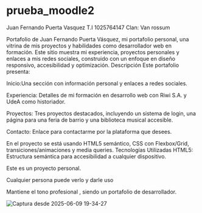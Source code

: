 # prueba_moodle2
Juan Fernando Puerta Vasquez
T.I 1025764147
Clan: Van rossum

Portafolio de Juan Fernando Puerta Vásquez, mi portafolio personal, una vitrina de mis proyectos y habilidades como desarrollador web en formación. Este sitio muestra mi experiencia, proyectos personales y enlaces a mis redes sociales, construido con un enfoque en diseño responsivo, accesibilidad y optimización. Descripción Este portafolio presenta: 

Inicio:Una sección  con información personal y enlaces a redes sociales.

Experiencia: Detalles de mi formación en desarrollo web con Riwi S.A. y UdeA como historiador.

Proyectos: Tres proyectos destacados, incluyendo un sistema de login, una página para una feria de barrio y una biblioteca musical accesible.

Contacto: Enlace para contactarme por la plataforma que desees.

En el proyecto se está usando HTML5 semántico, CSS con Flexbox/Grid, transiciones/animaciones y media queries. Tecnologías Utilizadas HTML5: Estructura semántica para accesibilidad  a cualquier dispositivo.

Este es un proyecto personal.

Cualquier persona puede verlo y darle uso

Mantiene el tono profesional , siendo un portafolio de desarrollador.


![Captura desde 2025-06-09 19-34-27](https://github.com/user-attachments/assets/6a9ab1ec-3379-42e3-ad93-bac3b42047bb)


